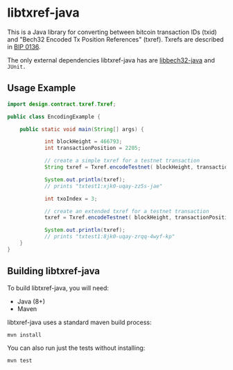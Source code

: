 # libtxref-java

This is a Java library for converting between bitcoin transaction IDs (txid)
and "Bech32 Encoded Tx Position References" (txref). Txrefs are
described in [BIP 0136](https://github.com/veleslavs/bips/blob/txrev_v2/bip-0136.mediawiki).

The only external dependencies libtxref-java has are [libbech32-java](https://github.com/dcdpr/libbech32-java) and `JUnit.`

## Usage Example

```java
import design.contract.txref.Txref;

public class EncodingExample {

    public static void main(String[] args) {

            int blockHeight = 466793;
            int transactionPosition = 2205;

            // create a simple txref for a testnet transaction
            String txref = Txref.encodeTestnet( blockHeight, transactionPosition);

            System.out.println(txref);
            // prints "txtest1:xjk0-uqay-zz5s-jae"

            int txoIndex = 3;

            // create an extended txref for a testnet transaction
            txref = Txref.encodeTestnet( blockHeight, transactionPosition, txoIndex);

            System.out.println(txref);
            // prints "txtest1:8jk0-uqay-zrqq-4wyf-kp"
    }
}
```

## Building libtxref-java

To build libtxref-java, you will need:

* Java (8+)
* Maven

libtxref-java uses a standard maven build process:

```console
mvn install
```

You can also run just the tests without installing:

```console
mvn test
```



